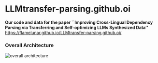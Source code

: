 # LLMtransfer-parsing.github.oi
**Our code and data for the paper ``Improving Cross-Lingual Dependency Parsing via Transferring and Self-optimizing LLMs Synthesized Data''**
https://flamelunar.github.io/LLMtransfer-parsing.github.oi/

### Overall Architecture
<img src="our%20model.jpg" alt="overall architecture">
<!--# Overall Architecture. ![overall architecture](https://github.com/noteljj/noteljj.github.io/blob/main/our%20model.jpg)-->

